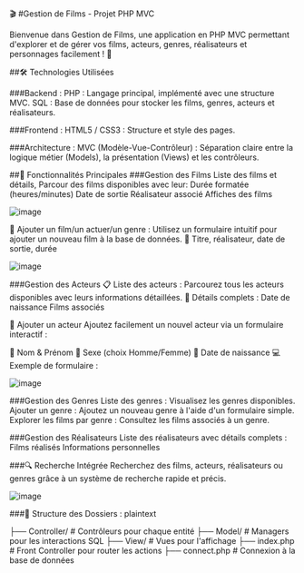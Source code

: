 🎬 #Gestion de Films - Projet PHP MVC

Bienvenue dans Gestion de Films, une application en PHP MVC permettant d'explorer et de gérer vos films, acteurs, genres, réalisateurs et personnages facilement ! 🎥

##🛠️ Technologies Utilisées

###Backend :
PHP : Langage principal, implémenté avec une structure MVC.
SQL : Base de données pour stocker les films, genres, acteurs et réalisateurs.

###Frontend :
HTML5 / CSS3 : Structure et style des pages.

###Architecture :
MVC (Modèle-Vue-Contrôleur) : Séparation claire entre la logique métier (Models), la présentation (Views) et les contrôleurs.


##🚀 Fonctionnalités Principales
###Gestion des Films
     Liste des films et détails, Parcour des films disponibles avec leur:
     Durée formatée (heures/minutes)
     Date de sortie
     Réalisateur associé
     Affiches des films
     
![image](https://github.com/user-attachments/assets/9316692e-45c5-4d43-b618-70c9b330f80b)

📝 Ajouter un film/un actuer/un genre : Utilisez un formulaire intuitif pour ajouter un nouveau film à la base de données.
🎥 Titre, réalisateur, date de sortie, durée

![image](https://github.com/user-attachments/assets/265f6bd7-126f-4f69-9bee-618292602f26)


 ###Gestion des Acteurs
📋 Liste des acteurs : Parcourez tous les acteurs disponibles avec leurs informations détaillées.
🔎 Détails complets :
   Date de naissance
   Films associés
  
📝 Ajouter un acteur
Ajoutez facilement un nouvel acteur via un formulaire interactif :

🧾 Nom & Prénom
🚻 Sexe (choix Homme/Femme)
📅 Date de naissance
💻 Exemple de formulaire :

![image](https://github.com/user-attachments/assets/ed7d59e3-aa59-4da9-b123-bff39ca9602a)


###Gestion des Genres
   Liste des genres : Visualisez les genres disponibles.
   Ajouter un genre : Ajoutez un nouveau genre à l'aide d'un formulaire simple.
   Explorer les films par genre : Consultez les films associés à un genre.
   
###Gestion des Réalisateurs
   Liste des réalisateurs avec détails complets :
   Films réalisés
   Informations personnelles
  
###🔍 Recherche Intégrée
   Recherchez des films, acteurs, réalisateurs ou genres grâce à un système de recherche rapide et précis.

![image](https://github.com/user-attachments/assets/6f6cec83-4ee7-4674-bcb9-4144ada60107)

###📂 Structure des Dossiers :
plaintext

├── Controller/        # Contrôleurs pour chaque entité
├── Model/             # Managers pour les interactions SQL
├── View/              # Vues pour l'affichage
├── index.php          # Front Controller pour router les actions
├── connect.php        # Connexion à la base de données


